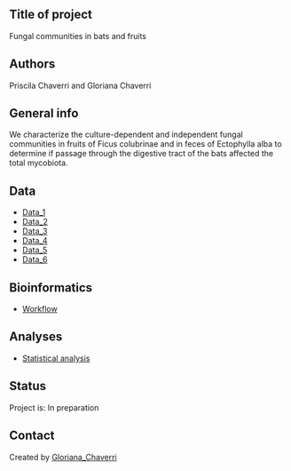 ## Title of project
Fungal communities in bats and fruits

## Authors
Priscila Chaverri and Gloriana Chaverri

## General info

We characterize the culture-dependent and independent fungal communities in fruits of Ficus colubrinae and in feces of Ectophylla alba to determine if passage through the digestive tract of the bats affected the total mycobiota.

## Data
* [Data_1](https://github.com/morceglo/Fungal-communities-in-bats-and-fruits/blob/main/ASV_taxonomy.XLSX)
* [Data_2](https://github.com/morceglo/Fungal-communities-in-bats-and-fruits/blob/main/NumASVs_table.XLSX)
* [Data_3](https://github.com/morceglo/Fungal-communities-in-bats-and-fruits/blob/main/sample_table.XLSX)
* [Data_4](https://github.com/morceglo/Fungal-communities-in-bats-and-fruits/blob/main/Function_table-unknown.XLSX)
* [Data_5](https://github.com/morceglo/Fungal-communities-in-bats-and-fruits/blob/main/sample_table_tree.XLSX)
* [Data_6](https://github.com/morceglo/Fungal-communities-in-bats-and-fruits/blob/b04955be883a1e70206a1347d5f26be7a0d1f329/Taxonomy,%20abundance%20and%20results%20of%20FUNGuild.xlsx)

## Bioinformatics
* [Workflow](https://github.com/morceglo/Fungal-communities-in-bats-and-fruits/blob/b04955be883a1e70206a1347d5f26be7a0d1f329/Commands%20and%20scripts%20for%20bioinformatic%20analyses.docx)

## Analyses
* [Statistical analysis](https://github.com/morceglo/Fungal-communities-in-bats-and-fruits/blob/83f97e5ddd0cf6e4309a8f7f94794701f0622011/Analysis_Fungal%20communities%20in%20bats%20and%20fruits.R)

## Status
Project is: In preparation

## Contact
Created by [Gloriana_Chaverri](batcr.com/)
